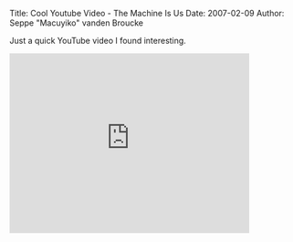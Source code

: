 Title: Cool Youtube Video - The Machine Is Us
Date: 2007-02-09
Author: Seppe "Macuyiko" vanden Broucke

Just a quick YouTube video I found interesting.

<iframe width="420" height="315" src="http://www.youtube.com/embed/NLlGopyXT_g?rel=0" frameborder="0" allowfullscreen></iframe>

